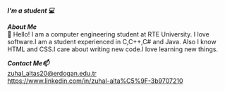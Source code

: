 ***I'm a student 💻***

***About Me<br>***
💬 Hello! I am a computer engineering student at RTE University. I love software.I am a student experienced in C,C++,C# and Java. Also I know HTML and CSS.I care about writing new code.I love learning new things.

***Contact Me📫*** <br>
   zuhal_altas20@erdogan.edu.tr <br>
   https://www.linkedin.com/in/zuhal-alta%C5%9F-3b9707210
